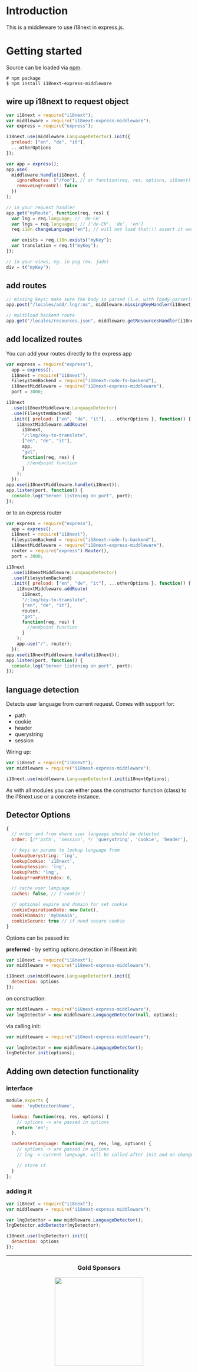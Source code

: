 # Introduction

This is a middleware to use i18next in express.js.

# Getting started

Source can be loaded via [npm](https://www.npmjs.com/package/i18next-express-middleware).

```
# npm package
$ npm install i18next-express-middleware
```

## wire up i18next to request object

```js
var i18next = require("i18next");
var middleware = require("i18next-express-middleware");
var express = require("express");

i18next.use(middleware.LanguageDetector).init({
  preload: ["en", "de", "it"],
  ...otherOptions
});

var app = express();
app.use(
  middleware.handle(i18next, {
    ignoreRoutes: ["/foo"], // or function(req, res, options, i18next) { /* return true to ignore */ }
    removeLngFromUrl: false
  })
);

// in your request handler
app.get("myRoute", function(req, res) {
  var lng = req.language; // 'de-CH'
  var lngs = req.languages; // ['de-CH', 'de', 'en']
  req.i18n.changeLanguage("en"); // will not load that!!! assert it was preloaded

  var exists = req.i18n.exists("myKey");
  var translation = req.t("myKey");
});

// in your views, eg. in pug (ex. jade)
div = t("myKey");
```

## add routes

```js
// missing keys; make sure the body is parsed (i.e. with [body-parser](https://github.com/expressjs/body-parser#bodyparserjsonoptions))
app.post("/locales/add/:lng/:ns", middleware.missingKeyHandler(i18next));

// multiload backend route
app.get("/locales/resources.json", middleware.getResourcesHandler(i18next));
```

## add localized routes

You can add your routes directly to the express app

```js
var express = require("express"),
  app = express(),
  i18next = require("i18next"),
  FilesystemBackend = require("i18next-node-fs-backend"),
  i18nextMiddleware = require("i18next-express-middleware"),
  port = 3000;

i18next
  .use(i18nextMiddleware.LanguageDetector)
  .use(FilesystemBackend)
  .init({ preload: ["en", "de", "it"], ...otherOptions }, function() {
    i18nextMiddleware.addRoute(
      i18next,
      "/:lng/key-to-translate",
      ["en", "de", "it"],
      app,
      "get",
      function(req, res) {
        //endpoint function
      }
    );
  });
app.use(i18nextMiddleware.handle(i18next));
app.listen(port, function() {
  console.log("Server listening on port", port);
});
```

or to an express router

```js
var express = require("express"),
  app = express(),
  i18next = require("i18next"),
  FilesystemBackend = require("i18next-node-fs-backend"),
  i18nextMiddleware = require("i18next-express-middleware"),
  router = require("express").Router(),
  port = 3000;

i18next
  .use(i18nextMiddleware.LanguageDetector)
  .use(FilesystemBackend)
  .init({ preload: ["en", "de", "it"], ...otherOptions }, function() {
    i18nextMiddleware.addRoute(
      i18next,
      "/:lng/key-to-translate",
      ["en", "de", "it"],
      router,
      "get",
      function(req, res) {
        //endpoint function
      }
    );
    app.use("/", router);
  });
app.use(i18nextMiddleware.handle(i18next));
app.listen(port, function() {
  console.log("Server listening on port", port);
});
```

## language detection

Detects user language from current request. Comes with support for:

- path
- cookie
- header
- querystring
- session

Wiring up:

```js
var i18next = require("i18next");
var middleware = require("i18next-express-middleware");

i18next.use(middleware.LanguageDetector).init(i18nextOptions);
```

As with all modules you can either pass the constructor function (class) to the i18next.use or a concrete instance.

## Detector Options

```js
{
  // order and from where user language should be detected
  order: [/*'path', 'session', */ 'querystring', 'cookie', 'header'],

  // keys or params to lookup language from
  lookupQuerystring: 'lng',
  lookupCookie: 'i18next',
  lookupSession: 'lng',
  lookupPath: 'lng',
  lookupFromPathIndex: 0,

  // cache user language
  caches: false, // ['cookie']

  // optional expire and domain for set cookie
  cookieExpirationDate: new Date(),
  cookieDomain: 'myDomain',
  cookieSecure: true // if need secure cookie
}
```

Options can be passed in:

**preferred** - by setting options.detection in i18next.init:

```js
var i18next = require("i18next");
var middleware = require("i18next-express-middleware");

i18next.use(middleware.LanguageDetector).init({
  detection: options
});
```

on construction:

```js
var middleware = require("i18next-express-middleware");
var lngDetector = new middleware.LanguageDetector(null, options);
```

via calling init:

```js
var middleware = require("i18next-express-middleware");

var lngDetector = new middleware.LanguageDetector();
lngDetector.init(options);
```

## Adding own detection functionality

### interface

```js
module.exports {
  name: 'myDetectorsName',

  lookup: function(req, res, options) {
    // options -> are passed in options
    return 'en';
  },

  cacheUserLanguage: function(req, res, lng, options) {
    // options -> are passed in options
    // lng -> current language, will be called after init and on changeLanguage

    // store it
  }
};
```

### adding it

```js
var i18next = require("i18next");
var middleware = require("i18next-express-middleware");

var lngDetector = new middleware.LanguageDetector();
lngDetector.addDetector(myDetector);

i18next.use(lngDetector).init({
  detection: options
});
```

---

<h3 align="center">Gold Sponsors</h3>

<p align="center">
  <a href="https://locize.com/" target="_blank">
    <img src="https://raw.githubusercontent.com/i18next/i18next/master/assets/locize_sponsor_240.gif" width="240px">
  </a>
</p>
